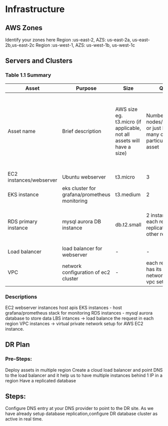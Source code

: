 # Infrastructure

## AWS Zones

Identify your zones here
Region :us-east-2, AZS: us-east-2a, us-east-2b,us-east-2c
Region :us-west-1, AZS: us-west-1b, us-west-1c

## Servers and Clusters

### Table 1.1 Summary

| Asset                   | Purpose                                       | Size                                                                   | Qty                                                             | DR                                                                                                           |
| ----------------------- | --------------------------------------------- | ---------------------------------------------------------------------- | --------------------------------------------------------------- | ------------------------------------------------------------------------------------------------------------ |
| Asset name              | Brief description                             | AWS size eg. t3.micro (if applicable, not all assets will have a size) | Number of nodes/replicas or just how many of a particular asset | Identify if this asset is deployed to DR, replicated, created in multiple locations or just stored elsewhere |
| EC2 instances/webserver | Ubuntu webserver                              | t3.micro                                                               | 3                                                               | yes                                                                                                          |
| EKS instance            | eks cluster for grafana/prometheus monitoring | t3.medium                                                              | 2                                                               | yes                                                                                                          |
| RDS primary instance    | mysql aurora DB instance                      | db.t2.small                                                            | 2 instance in each region. replicated in other region           | yes (data is replicated to secondary instance)                                                               |
| Load balancer           | load balancer for webserver                   | -                                                                      | -                                                               | yes                                                                                                          |
| VPC                     | network configuration of ec2 cluster          | -                                                                      | each region has its own network or vpc setup                    | yes                                                                                                          |

### Descriptions

EC2 webserver instances host apis
EKS instances - host grafana/prometheus stack for monitoring
RDS instances - mysql aurora database to store data
LBS intances -> load balance the request in each region
VPC instances -> virtual private network setup for AWS EC2 instance.

## DR Plan

### Pre-Steps:

Deploy assets in multiple region
Create a cloud load balancer and point DNS to the load balancer and it help us to have multiple instances behind 1 IP in a region
Have a replicated database

## Steps:

Configure DNS entry at your DNS provider to point to the DR site.
As we have already setup database replication,configure DR database cluster as active in real time.
